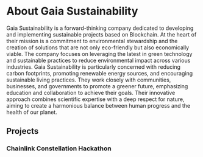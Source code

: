 # About Gaia Sustainability

Gaia Sustainability is a forward-thinking company dedicated to developing and implementing sustainable projects based on Blockchain. At the heart of their mission is a commitment to environmental stewardship and the creation of solutions that are not only eco-friendly but also economically viable. The company focuses on leveraging the latest in green technology and sustainable practices to reduce environmental impact across various industries. Gaia Sustainability is particularly concerned with reducing carbon footprints, promoting renewable energy sources, and encouraging sustainable living practices. They work closely with communities, businesses, and governments to promote a greener future, emphasizing education and collaboration to achieve their goals. Their innovative approach combines scientific expertise with a deep respect for nature, aiming to create a harmonious balance between human progress and the health of our planet.

## Projects
### Chainlink Constellation Hackathon
